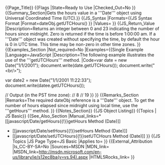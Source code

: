 {{Page_Title}}
{{Flags
|State=Ready to Use
|Checked_Out=No
}}
{{Summary_Section|Gets the hours value in a '''Date''' object using Universal Coordinated Time (UTC).}}
{{JS_Syntax
|Formats={{JS Syntax Format
|Format=dateObj.getUTCHours()
}}
|Values=
}}
{{JS_Return_Value
|Description=Returns an integer between 0 and 23 indicating the number of hours since midnight. Zero is returned if the time is before 1:00:00 am. If a '''Date''' object was created without specifying the time, by default the hour is 0 in UTC time. This time may be non-zero in other time zones.
}}
{{Examples_Section
|Not_required=No
|Examples={{Single Example
|Language=JavaScript
|Description=The following example illustrates the use of the '''getUTCHours''' method.
|Code=var date = new Date("1/1/2001");
 document.write(date.getUTCHours());
 document.write("&lt;br/&gt;");
 
 var date2 = new Date("1/1/2001 11:22:33");
 document.write(datee.getUTCHours());
 
 // Output (in the PST time zone):
 // 8
 // 19
}}
}}
{{Remarks_Section
|Remarks=The required dateObj reference is a '''Date''' object. To get the number of hours elapsed since midnight using local time, use the '''getHours''' method.
}}
{{Notes_Section}}
{{JS Object Listing}}
{{Topics | JS Basic}}
{{See_Also_Section
|Manual_links=* [[javascript/Date/getHours{{!}}getHours Method (Date)]]
* [[javascript/Date/setHours{{!}}setHours Method (Date)]]
* [[javascript/Date/setUTCHours{{!}}setUTCHours Method (Date)]]
}}
{{JS Topics
|JS Page Type=JS Basic
|Applies to=
}}
{{External_Attribution
|Is_CC-BY-SA=No
|Sources=MSDN
|MDN_link=
|MSDN_link=http://msdn.microsoft.com/en-us/library/ie/s12ec8ba(v=vs.94).aspx
|HTML5Rocks_link=
}}